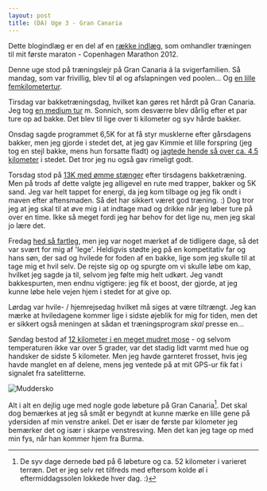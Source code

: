 ```yaml
---
layout: post
title: (DA) Uge 3 - Gran Canaria
---
```


<p class="message">
  Dette blogindlæg er en del af en <a href="/maraton2012/">række indlæg</a>, som omhandler træningen til mit første maraton - Copenhagen Marathon 2012.
</p>

Denne uge stod på træningslejr på Gran Canaria á la svigerfamilien. Så mandag, som var frivillig, blev til øl og afslapningen ved poolen... Og [en lille femkilometertur](http://connect.garmin.com/activity/149375338).

Tirsdag var bakketræningsdag, hvilket kan gøres ret hårdt på Gran Canaria. Jeg tog [en medium tur](http://connect.garmin.com/activity/149719523) m. Sonnich, som desværre blev dårlig efter et par ture op ad bakke. Det blev til lige over ti kilometer og syv hårde bakker.

Onsdag sagde programmet 6,5K for at få styr musklerne efter gårsdagens bakker, men jeg gjorde i stedet det, at jeg gav Kimmie et lille forspring (jeg tog en stejl bakke, mens hun forsatte fladt) og [jagtede hende så over ca. 4,5 kilometer](http://connect.garmin.com/activity/149794695) i stedet. Det tror jeg nu også gav rimeligt godt.

Torsdag stod på [13K med ømme stænger](http://connect.garmin.com/activity/150033140) efter tirsdagens bakketræning. Men på trods af dette valgte jeg alligevel en rute med trapper, bakker og 5K sand. Jeg var helt tappet for energi, da jeg kom tilbage og jeg fik ondt i maven efter aftensmaden. Så det har sikkert været god træning. :) Dog tror jeg at jeg skal til at øve mig i at indtage mad og drikke når jeg løber ture på over en time. Ikke så meget fordi jeg har behov for det lige nu, men jeg skal jo lære det.

Fredag [hed så fartleg](http://connect.garmin.com/activity/150240235), men jeg var noget mærket af de tidligere dage, så det var svært for mig af 'lege'. Heldigvis stødte jeg på en kompetitativ far og hans søn, der sad og hvilede for foden af en bakke, lige som jeg skulle til at tage mig et hvil selv. De rejste sig op og spurgte om vi skulle løbe om kap, hvilket jeg sagde ja til, selvom jeg følte mig helt udkørt. Jeg vandt bakkespurten, men endnu vigtigere: jeg fik et boost, der gjorde, at jeg kunne løbe hele vejen hjem i stedet for at give op.

Lørdag var hvile- / hjemrejsedag hvilket må siges at være tiltrængt. Jeg kan mærke at hviledagene kommer lige i sidste øjeblik for mig for tiden, men det er sikkert også meningen at sådan et træningsprogram *skal* presse en...

Søndag bestod af [12 kilometer i en meget mudret mose](http://connect.garmin.com/activity/150821460) - og selvom temperaturen ikke var over 5 grader, var det stadig lidt varmt med hue og handsker de sidste 5 kilometer. Men jeg havde garnteret frosset, hvis jeg havde manglet en af delene, mens jeg ventede på at mit GPS-ur fik fat i signalet fra satelitterne.

<img class="screen" src="{{ site.url }}/public/assets/201202_muddersko.png" alt="Muddersko">

Alt i alt en dejlig uge med nogle gode løbeture på Gran Canaria[^1]. Det skal dog bemærkes at jeg så småt er begyndt at kunne mærke en lille gene på ydersiden af min venstre ankel. Det er især de første par kilometer jeg bemærker det og især i skarpe venstresving. Men det kan jeg tage op med min fys, når han kommer hjem fra Burma.

[^1]: De syv dage dernede bød på 6 løbeture og ca. 52 kilometer i varieret terræn. Det er jeg selv ret tilfreds med eftersom kolde øl i eftermiddagssolen lokkede hver dag. :)
